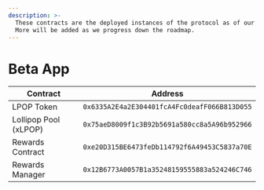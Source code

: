 ```yaml
---
description: >-
  These contracts are the deployed instances of the protocol as of our v0 stage.
  More will be added as we progress down the roadmap.
---
```


# Beta App

| Contract              | Address                                      |
| --------------------- | -------------------------------------------- |
| LPOP Token            | `0x6335A2E4a2E304401fcA4Fc0deafF066B813D055` |
| Lollipop Pool (xLPOP) | `0x75aeD8009f1c3B92b5691a580cc8a5A96b952966` |
| Rewards Contract      | `0xe20D315BE6473feDb114792f6A49453C5837a70E` |
| Rewards Manager       | `0x12B6773A0057B1a35248159555883a524246C746` |

